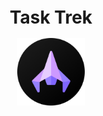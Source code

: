 <h1 align="center" style="font-size:28px; line-height:1"><b>Task Trek</b></h1>

<div align="center">
    <img alt="Icon" src="Docimg/HomeIcon.png" width="108px">
  </div>